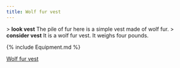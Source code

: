 ```yaml
---
title: Wolf fur vest
---
```


\> **look vest**
The pile of fur here is a simple vest made of wolf fur.
\> **consider vest**
It is a wolf fur vest.
It weighs four pounds.

{% include Equipment.md %}

[Wolf fur vest](Category:_Cloth_equipment "wikilink")
